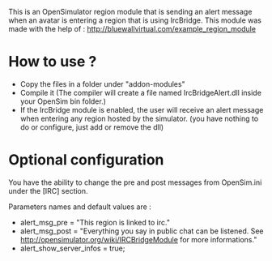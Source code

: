 This is an OpenSimulator region module that is sending an alert message when an avatar is entering a region that is using IrcBridge.
This module was made with the help of : http://bluewallvirtual.com/example_region_module

# How to use ?

 * Copy the files in a folder under "addon-modules"
 * Compile it (The compiler will create a file named IrcBridgeAlert.dll inside your OpenSim bin folder.)
 * If the IrcBridge module is enabled, the user will receive an alert message when entering any region hosted by the simulator. (you have nothing to do or configure, just add or remove the dll)

# Optional configuration
You have the ability to change the pre and post messages from OpenSim.ini under the [IRC] section.

Parameters names and default values are :

 * alert_msg_pre = "This region is linked to irc."
 * alert_msg_post = "Everything you say in public chat can be listened. See http://opensimulator.org/wiki/IRCBridgeModule for more informations."
 * alert_show_server_infos = true;
